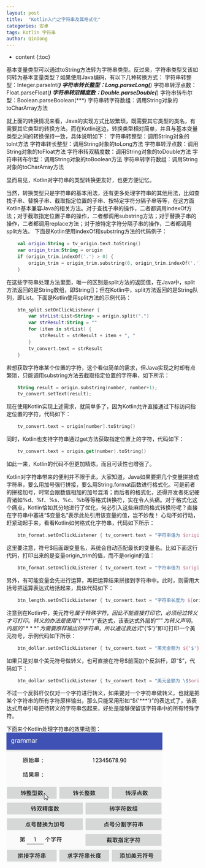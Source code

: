 ```yaml
---
layout: post
title:  "Kotlin入门之字符串及其格式化"
categories: 安卓
tags: Kotlin 字符串
author: QinDong
---
```

* content
{:toc}

基本变量类型可以通过toString方法转为字符串类型。反过来，字符串类型又该如何转为基本变量类型？如果使用Java编码，有以下几种转换方式：
字符串转整型：Integer.parseInt(***)
字符串转长整型：Long.parseLong(***)
字符串转浮点数：Float.parseFloat(***)
字符串转双精度数：Double.parseDouble(***)
字符串转布尔型：Boolean.parseBoolean(***)
字符串转字符数组：调用String对象的toCharArray方法

就上面的转换情况来看，Java的实现方式比较繁琐，既需要其它类型的类名，有需要其它类型的转换方法。而在Kotlin这边，转换类型相对简单，并且与基本变量类型之间的转换保持一致，具体说明如下：
字符串转整型：调用String对象的toInt方法
字符串转长整型：调用String对象的toLong方法
字符串转浮点数：调用String对象的toFloat方法
字符串转双精度数：调用String对象的toDouble方法
字符串转布尔型：调用String对象的toBoolean方法
字符串转字符数组：调用String对象的toCharArray方法

显而易见，Kotlin对字符串的类型转换更友好，也更方便记忆。

当然，转换类型只是字符串的基本用法，还有更多处理字符串的其他用法，比如查找子串、替换子串、截取指定位置的子串、按特定字符分隔子串等等，在这方面Kotlin基本兼容Java的相关方法。对于查找子串的操作，二者都调用indexOf方法；对于截取指定位置子串的操作，二者都调用substring方法；对于替换子串的操作，二者都调用replace方法；对于按特定字符分隔子串的操作，二者都调用split方法。
下面是Kotlin使用indexOf和substring方法的代码例子：
``` kotlin
    val origin:String = tv_origin.text.toString()
    var origin_trim:String = origin
    if (origin_trim.indexOf('.') > 0) {
        origin_trim = origin_trim.substring(0, origin_trim.indexOf('.'))
    }
```
在这些字符串处理方法里面，唯一的区别是split方法的返回值，在Java中，split方法返回的是String数组，即String[]；但在Kotlin中，split方法返回的是String队列，即List<String>。下面是Kotlin使用split方法的示例代码：
``` kotlin
    btn_split.setOnClickListener {
        var strList:List<String> = origin.split(".")
        var strResult:String = ""
        for (item in strList) {
            strResult = strResult + item + ", "
        }
        tv_convert.text = strResult
    }
```
若想获取字符串某个位置的字符，这个看似简单的需求，但Java实现之时却有点繁琐，只能调用substring方法去截取指定位置的字符串，如下所示：
``` kotlin
    String result = origin.substring(number, number+1);
    tv_convert.setText(result);
```
现在使用Kotlin实现上述需求，就简单多了，因为Kotlin允许直接通过下标访问指定位置的字符，代码如下：
``` kotlin
    tv_convert.text = origin[number].toString()
```
同时，Kotlin也支持字符串通过get方法获取指定位置上的字符，代码如下：
``` kotlin
    tv_convert.text = origin.get(number).toString()
```
如此一来，Kotlin的代码不但更加精炼，而且可读性也增强了。

Kotlin对字符串带来的便利并不限于此，大家知道，Java如果要把几个变量拼接成字符串，要么用加号强行拼接，要么用String.format函数进行格式化。可是前者的拼接加号，时常会跟数值相加的加号混淆；而后者的格式化，还得开发者死记硬背诸如%d、%f、%s、%c、%b等等格式转换符，实在令人头痛。对于格式化这个痛点，Kotlin恰如其分地进行了优化，何必引入这些麻烦的格式转换符呢？直接在字符串中塞进“$变量名”表示此处引用该变量的值，岂不妙哉！
心动不如行动，赶紧动起手来，看看Kotlin如何格式化字符串，代码如下所示：
``` kotlin
    btn_format.setOnClickListener { tv_convert.text = "字符串值为 $origin" }
```
这里要注意，符号$后面跟变量名，系统会自动匹配最长的变量名。比如下面这行代码，打印出来的是变量origin_trim的值，而不是origin的值：
``` kotlin
    btn_format.setOnClickListener { tv_convert.text = "字符串值为 $origin_trim" }
```
另外，有可能变量会先进行运算，再把运算结果拼接到字符串中。此时，则需用大括号把运算表达式给括起来，具体代码如下：
``` kotlin
    btn_length.setOnClickListener { tv_convert.text = "字符串长度为 ${origin.length}" }
```
注意到在Kotlin中，美元符号$属于特殊字符，因此不能直接打印它，必须经过转义才可打印。转义的办法是使用“${'***'}”表达式，该表达式外层的“${''}”为转义声明，内层的“***”为需要原样输出的字符串，所以通过表达式“${'$'}”即可打印一个美元符号，示例代码如下所示：
``` kotlin
    btn_dollar.setOnClickListener { tv_convert.text = "美元金额为 ${'$'}$origin" }
```
如果只是对单个美元符号做转义，也可直接在符号$前面加个反斜杆，即“\$”，代码如下：
``` kotlin
    btn_dollar.setOnClickListener { tv_convert.text = "美元金额为 \$$origin" }
```
不过一个反斜杆仅仅对一个字符进行转义，如果要对一个字符串做转义，也就是把某个字符串的所有字符原样输出，那么只能采用形如“${'***'}”的表达式了，该表达式用单引号把待转义的字符串包起来，好处是能够保留该字符串中的所有特殊字符。

下面来个Kotlin处理字符串的效果动图：
![](/img/2019/201909110201.gif)